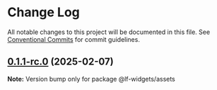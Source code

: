 # Change Log

All notable changes to this project will be documented in this file. See [Conventional Commits](https://conventionalcommits.org) for commit guidelines.

## [0.1.1-rc.0](https://github.com/lucafoscili/lf-assets/compare/0.0.1-rc.2...0.1.1-rc.0) (2025-02-07)

**Note:** Version bump only for package @lf-widgets/assets
